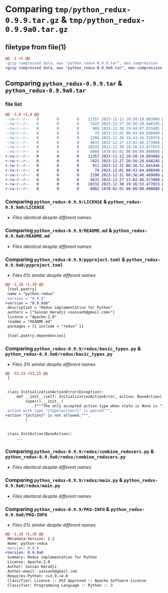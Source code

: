 # Comparing `tmp/python_redux-0.9.9.tar.gz` & `tmp/python_redux-0.9.9a0.tar.gz`

## filetype from file(1)

```diff
@@ -1 +1 @@
-gzip compressed data, was "python_redux-0.9.9.tar", max compression
+gzip compressed data, was "python_redux-0.9.9a0.tar", max compression
```

## Comparing `python_redux-0.9.9.tar` & `python_redux-0.9.9a0.tar`

### file list

```diff
@@ -1,8 +1,8 @@
--rw-r--r--   0        0        0    11357 2023-11-12 10:50:18.883066 python_redux-0.9.9/LICENSE
--rw-r--r--   0        0        0     7425 2023-12-27 20:56:28.648245 python_redux-0.9.9/README.md
--rw-r--r--   0        0        0      909 2023-12-30 19:44:07.833485 python_redux-0.9.9/pyproject.toml
--rw-r--r--   0        0        0       79 2023-12-01 00:43:04.608940 python_redux-0.9.9/redux/__init__.py
--rw-r--r--   0        0        0     2206 2023-12-30 19:43:16.310374 python_redux-0.9.9/redux/basic_types.py
--rw-r--r--   0        0        0     4631 2023-12-27 13:02:46.573904 python_redux-0.9.9/redux/combine_reducers.py
--rw-r--r--   0        0        0    10332 2023-12-30 19:16:53.477653 python_redux-0.9.9/redux/main.py
--rw-r--r--   0        0        0     8080 1970-01-01 00:00:00.000000 python_redux-0.9.9/PKG-INFO
+-rw-r--r--   0        0        0    11357 2023-11-12 10:50:18.883066 python_redux-0.9.9a0/LICENSE
+-rw-r--r--   0        0        0     7425 2023-12-27 20:56:28.648245 python_redux-0.9.9a0/README.md
+-rw-r--r--   0        0        0      911 2023-12-31 08:36:52.841446 python_redux-0.9.9a0/pyproject.toml
+-rw-r--r--   0        0        0       79 2023-12-01 00:43:04.608940 python_redux-0.9.9a0/redux/__init__.py
+-rw-r--r--   0        0        0     2196 2023-12-31 08:36:40.489009 python_redux-0.9.9a0/redux/basic_types.py
+-rw-r--r--   0        0        0     4631 2023-12-27 13:02:46.573904 python_redux-0.9.9a0/redux/combine_reducers.py
+-rw-r--r--   0        0        0    10332 2023-12-30 19:16:53.477653 python_redux-0.9.9a0/redux/main.py
+-rw-r--r--   0        0        0     8082 1970-01-01 00:00:00.000000 python_redux-0.9.9a0/PKG-INFO
```

### Comparing `python_redux-0.9.9/LICENSE` & `python_redux-0.9.9a0/LICENSE`

 * *Files identical despite different names*

### Comparing `python_redux-0.9.9/README.md` & `python_redux-0.9.9a0/README.md`

 * *Files identical despite different names*

### Comparing `python_redux-0.9.9/pyproject.toml` & `python_redux-0.9.9a0/pyproject.toml`

 * *Files 0% similar despite different names*

```diff
@@ -1,10 +1,10 @@
 [tool.poetry]
 name = "python-redux"
-version = "0.9.9"
+version = "0.9.9a0"
 description = "Redux implementation for Python"
 authors = ["Sassan Haradji <sassanh@gmail.com>"]
 license = "Apache-2.0"
 readme = "README.md"
 packages = [{ include = "redux" }]
 
 [tool.poetry.dependencies]
```

### Comparing `python_redux-0.9.9/redux/basic_types.py` & `python_redux-0.9.9a0/redux/basic_types.py`

 * *Files 3% similar despite different names*

```diff
@@ -53,15 +53,15 @@
 ]
 
 
 class InitializationActionError(Exception):
     def __init__(self: InitializationActionError, action: BaseAction) -> None:
         super().__init__(
             f"""The only accepted action type when state is None is "InitAction", \
-action with type "{type(action)}" is passed""",
+action "{action}" is not allowed.""",
         )
 
 
 class InitAction(BaseAction):
     ...
```

### Comparing `python_redux-0.9.9/redux/combine_reducers.py` & `python_redux-0.9.9a0/redux/combine_reducers.py`

 * *Files identical despite different names*

### Comparing `python_redux-0.9.9/redux/main.py` & `python_redux-0.9.9a0/redux/main.py`

 * *Files identical despite different names*

### Comparing `python_redux-0.9.9/PKG-INFO` & `python_redux-0.9.9a0/PKG-INFO`

 * *Files 0% similar despite different names*

```diff
@@ -1,10 +1,10 @@
 Metadata-Version: 2.1
 Name: python-redux
-Version: 0.9.9
+Version: 0.9.9a0
 Summary: Redux implementation for Python
 License: Apache-2.0
 Author: Sassan Haradji
 Author-email: sassanh@gmail.com
 Requires-Python: >=3.9,<4.0
 Classifier: License :: OSI Approved :: Apache Software License
 Classifier: Programming Language :: Python :: 3
```

